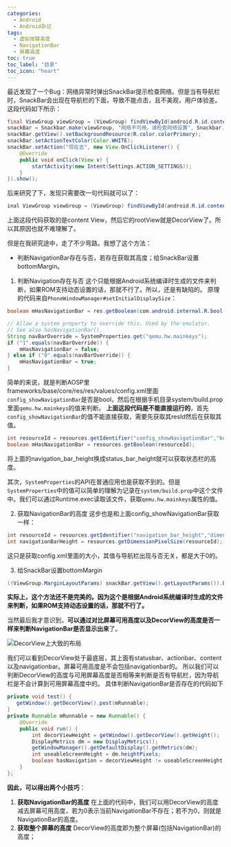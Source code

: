 ```yaml
---
categories:
  - Android
  - Android杂记
tags:
  - 虚拟按键高度
  - NavigationBar
  - 屏幕高度
toc: true
toc_label: "目录"
toc_icon: "heart"
---
```


最近发现了一个Bug：网络异常时弹出SnackBar提示检查网络。但是当有导航栏时，SnackBar会出现在导航栏的下面，导致不能点击，且不美观，用户体验差。这段代码如下所示：
```java
final ViewGroup viewGroup = (ViewGroup) findViewById(android.R.id.content).getRootView();
snackBar = Snackbar.make(viewGroup, "网络不可用，请检查网络设置", Snackbar.LENGTH_LONG);
snackBar.getView().setBackgroundResource(R.color.colorPrimary);
snackBar.setActionTextColor(Color.WHITE);
snackBar.setAction("现在去", new View.OnClickListener() {
    @Override
    public void onClick(View v) {
        startActivity(new Intent(Settings.ACTION_SETTINGS));
    }
}).show();
```
后来研究了下，发现只需要改一句代码就可以了：
```java
inal ViewGroup viewGroup = (ViewGroup) findViewById(android.R.id.content);
```
上面这段代码获取的是content View，然后它的rootView就是DecorView了。所以其原因也就不难理解了。

但是在我研究途中，走了不少弯路。我想了这个方法：
- 判断NavigationBar存在与否，若存在获取其高度；给SnackBar设置bottomMargin。

1. 判断Navigation存在与否
这个只能根据Android系统编译时生成的文件来判断，如果ROM支持动态设置的话，那就不行了。所以，还是有缺陷的。
原理的代码来自`PhoneWindowManager#setInitialDisplaySize`：
```java
boolean mHasNavigationBar = res.getBoolean(com.android.internal.R.bool.config_showNavigationBar);

// Allow a system property to override this. Used by the emulator.
// See also hasNavigationBar().
String navBarOverride = SystemProperties.get("qemu.hw.mainkeys");
if ("1".equals(navBarOverride)) {
    mHasNavigationBar = false;
} else if ("0".equals(navBarOverride)) {
    mHasNavigationBar = true;
}
```
简单的来说，就是判断AOSP里frameworks/base/core/res/res/values/config.xml里面`config_showNavigationBar`是否是bool，然后在根据手机目录system/build.prop里面`qemu.hw.mainkeys`的值来判断。
**上面这段代码是不能直接运行的**，首先`config_showNavigationBar`的值不能直接获取，需要先获取其resId然后在获取其值。
```java
int resourceId = resources.getIdentifier("config_showNavigationBar","bool", "android");
boolean mHasNavigationBar = resources.getBoolean(resourceId);
```
将上面的navigation_bar_height换成status_bar_height就可以获取状态栏的高度。

其次，`SystemProperties`的API在普通应用也是获取不到的。但是`SystemProperties`中的值可以简单的理解为记录在`system/build.prop`中这个文件中。我们可以通过Runtime.exec读取该文件，获取`qemu.hw.mainkeys`属性的值。

2. 获取NavigationBar的高度
这步也是和上面config_showNavigationBar获取一样：
```java
int resourceId = resources.getIdentifier("navigation_bar_height","dimen", "android");
int navigationBarHeight = resources.getDimensionPixelSize(resourceId);
```
这只是获取config.xml里面的大小，其值与导航栏出现与否无关，都是大于0的。

3. 给SnackBar设置bottomMargin
```java
((ViewGroup.MarginLayoutParams) snackBar.getView().getLayoutParams()).bottomMargin = navigationBarHeight;
```

**实际上，这个方法还不是完美的。因为这个是根据Android系统编译时生成的文件来判断，如果ROM支持动态设置的话，那就不行了。**

当然最后我才意识到，**可以通过对比屏幕可用高度以及DecorView的高度是否一样来判断NavigationBar是否显示出来**了。

![DecorView上大致的布局](http://upload-images.jianshu.io/upload_images/2525608-438a36238b128bc1.png?imageMogr2/auto-orient/strip%7CimageView2/2/w/1240)

我们可以看到DecorView处于最底层，其上面有statusbar、actionbar、content以及navigationbar。屏幕可用高度是不会包括navigationbar的。
所以我们可以判断DecorView的高度与可用屏幕高度是否相等来判断是否有导航栏，因为导航栏是不会计算到可用屏幕高度中的。
具体判断NavigationBar是否存在的代码如下
```java
private void test() {
   getWindow().getDecorView().post(mRunnable);
}
private Runnable mRunnable = new Runnable() {
    @Override
    public void run() {
        int decorViewHeight = getWindow().getDecorView().getHeight();
        DisplayMetrics dm = new DisplayMetrics();
        getWindowManager().getDefaultDisplay().getMetrics(dm);
        int useableScreenHeight = dm.heightPixels;
        boolean hasNavigation = decorViewHeight != useableScreenHeight;
    }
};
```

**因此，可以得出两个小技巧**：
1. **获取NavigationBar的高度**
在上面的代码中，我们可以用DecorView的高度减去屏幕可用高度，若为0表示当前NavigationBar不存在；若不为0，则就是NavigationBar的高度。
2. **获取整个屏幕的高度**
DecorView的高度即为整个屏幕(包括NavigationBar)的高度；
